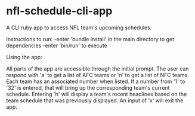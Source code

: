 # nfl-schedule-cli-app
A CLI ruby app to access NFL team's upcoming schedules.

Instructions to run:
-enter 'bundle install' in the main directory to get dependencies
-enter 'bin/run' to execute

Using the app:

All parts of the app are accessible through the initial prompt. The user can respond with 'a' to get a list of AFC teams or 'n' to get a list of NFC teams. Each team has an associated number when listed. If a number from '1' to '32' is entered, that will bring up the corresponding team's current schedule. Entering 'h' will display a team's recent headlines based on the team schedule that was previously displayed. An input of 'x' will exit the app.
